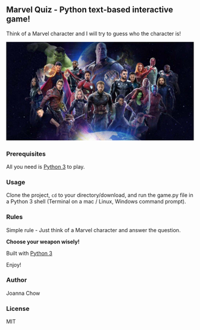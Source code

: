 ## Marvel Quiz - Python text-based interactive game!

Think of a Marvel character and I will try to guess who the character is!

![Marvel Characters](/images/marvel_character.jpg)

### Prerequisites

All you need is [Python 3](https://www.python.org/) to play.

### Usage
Clone the project, <code>cd</code> to your directory/download, and run the game.py file in a Python 3 shell (Terminal on a mac / Linux, Windows command prompt).

### Rules
Simple rule - Just think of a Marvel character and answer the question.

**Choose your weapon wisely!**

Built with [Python 3](https://www.python.org/doc/)

Enjoy!

### Author
Joanna Chow

### License 
MIT
